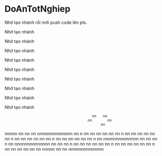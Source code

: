 # DoAnTotNghiep

Nhớ tạo nhánh rồi mới push code lên pls.

Nhớ tạo nhánh 

Nhớ tạo nhánh 

Nhớ tạo nhánh 

Nhớ tạo nhánh 

Nhớ tạo nhánh 

Nhớ tạo nhánh 

Nhớ tạo nhánh 

Nhớ tạo nhánh 

Nhớ tạo nhánh 

                                            nn   nn
                                          nn       nn
                                                nn
nnnnn            nn  nn          nn  nnnnnnnnnnnnnn 
nn   n           nn  nn          nn  nn          nn
nn    n          nn  nn          nn  nn          nn
nn     n         nn  nn          nn  nn          nn
nn      n        nn  nn          nn  nn          nn
nn       n       nn  nnnnnnnnnnnnnn  nn          nn
nn        n      nn  nnnnnnnnnnnnnn  nn          nn
nn         n     nn  nn          nn  nn          nn
nn          n    nn  nn          nn  nn          nn
nn           n   nn  nn          nn  nn          nn
nn            nnnnn  nn          nn  nnnnnnnnnnnnnn
